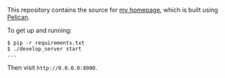 This repository contains the source for [my homepage](http://jwhanlon.com),
which is built using [Pelican](https://blog.getpelican.com/).

To get up and running:
```
$ pip -r requirements.txt
$ ./develop_server start
...
```
Then visit ``http://0.0.0.0:8000``.
